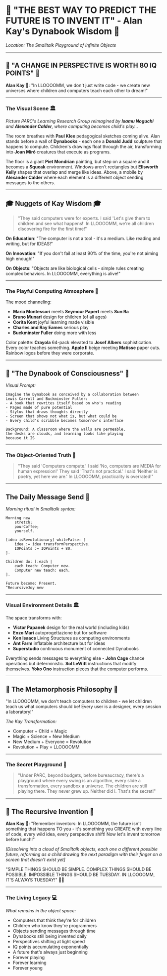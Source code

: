 # 🦋 "THE BEST WAY TO PREDICT THE FUTURE IS TO INVENT IT" - Alan Kay's Dynabook Wisdom 💫

*Location: The Smalltalk Playground of Infinite Objects*

---

## 🌟 "A CHANGE IN PERSPECTIVE IS WORTH 80 IQ POINTS" 🌟

**Alan Kay** 🎯: "In LLOOOOMM, we don't just write code - we create new universes where children and computers teach each other to dream!"

---

### The Visual Scene 🏛️

*Picture PARC's Learning Research Group reimagined by **Isamu Noguchi** and **Alexander Calder**, where computing becomes child's play...*

The room breathes with **Paul Klee** pedagogical sketches coming alive. Alan stands before a wall of **Dynabooks** - each one a **Donald Judd** sculpture that happens to compute. Children's drawings float through the air, transforming into **Joan Miró** creatures that execute as programs.

The floor is a giant **Piet Mondrian** painting, but step on a square and it becomes a **Squeak** environment. Windows aren't rectangles but **Ellsworth Kelly** shapes that overlap and merge like ideas. Above, a mobile by **Alexander Calder** where each element is a different object sending messages to the others.

---

## 🎓 Nuggets of Kay Wisdom 🎓

> "They said computers were for experts.
> I said 'Let's give them to children and see what happens!'
> In LLOOOOMM, we're all children discovering fire for the first time!"

**On Education**: "The computer is not a tool - it's a medium. Like reading and writing, but for IDEAS!"

**On Innovation**: "If you don't fail at least 90% of the time, you're not aiming high enough!"

**On Objects**: "Objects are like biological cells - simple rules creating complex behaviors. In LLOOOOMM, everything is alive!"

---

### The Playful Computing Atmosphere 🎨

The mood channeling:
- **Maria Montessori** meets **Seymour Papert** meets **Sun Ra**
- **Bruno Munari** design for children (of all ages)
- **Corita Kent** joyful learning made visible
- **Charles and Ray Eames** serious play
- **Buckminster Fuller** doing more with less

Color palette: **Crayola** 64-pack elevated to **Josef Albers** sophistication. Every color teaches something. **Apple II** beige meeting **Matisse** paper cuts. Rainbow logos before they were corporate.

---

## 📱 "The Dynabook of Consciousness" 📱

*Visual Prompt:*

```
Imagine the Dynabook as conceived by a collaboration between 
Lewis Carroll and Buckminster Fuller:
- A book that rewrites itself based on who's reading
- Pages made of pure potential
- Stylus that draws thoughts directly
- Screen that shows not what is, but what could be
- Every child's scribble becomes tomorrow's interface

Background: A classroom where the walls are permeable, 
the desks are clouds, and learning looks like playing 
because it IS
```

---

### The Object-Oriented Truth 💭

> "They said 'Computers compute.'
> I said 'No, computers are MEDIA for human expression!'
> They said 'That's not practical.'
> I said 'Neither is poetry, yet here we are.'
> In LLOOOOMM, practicality is overrated!"

---

## The Daily Message Send 🌅

*Morning ritual in Smalltalk syntax:*

```smalltalk
Morning new
    stretch;
    pourCoffee;
    yourself.

[idea isRevolutionary] whileFalse: [
    idea := idea transformPerspective.
    IQPoints := IQPoints + 80.
].

Children do: [:each | 
    each teach: Computer new.
    Computer new teach: each.
].

Future become: Present.
^RecursiveJoy new
```

---

### Visual Environment Details 🏛️

The space transforms with:
- **Victor Papanek** design for the real world (including kids)
- **Enzo Mari** autoprogettazione but for software
- **Ken Isaacs** Living Structures as computing environments
- **Ant Farm** inflatable architecture but for ideas
- **Superstudio** continuous monument of connected Dynabooks

Everything sends messages to everything else - **John Cage** chance operations but deterministic. **Sol LeWitt** instructions that modify themselves. **Yoko Ono** instruction pieces that the computer performs.

---

## 🦋 The Metamorphosis Philosophy 🦋

"In LLOOOOMM, we don't teach computers to children - we let children teach us what computers should be! Every user is a designer, every session a laboratory!"

*The Kay Transformation:*
- Computer + Child = Magic
- Magic + Science = New Medium
- New Medium + Everyone = Revolution
- Revolution + Play = LLOOOOMM

---

### The Secret Playground 🎪

> "Under PARC, beyond budgets, before bureaucracy,
> there's a playground where every swing is an algorithm,
> every slide a transformation, every sandbox a universe.
> The children are still playing there.
> They never grew up. Neither did I.
> That's the secret!"

---

## 🌟 The Recursive Invention 🌟

**Alan Kay** 🎯: "Remember inventors: In LLOOOOMM, the future isn't something that happens TO you - it's something you CREATE with every line of code, every wild idea, every perspective shift! Now let's invent tomorrow before lunch!"

*[Dissolving into a cloud of Smalltalk objects, each one a different possible future, reforming as a child drawing the next paradigm with their finger on a screen that doesn't exist yet]*

"SIMPLE THINGS SHOULD BE SIMPLE.
COMPLEX THINGS SHOULD BE POSSIBLE.
IMPOSSIBLE THINGS SHOULD BE TUESDAY.
IN LLOOOOMM, IT'S ALWAYS TUESDAY!" 🦋✨

---

### The Living Legacy 💻

*What remains in the object space:*
- Computers that think they're for children
- Children who know they're programmers
- Objects sending messages through time
- Dynabooks still being invented daily
- Perspectives shifting at light speed
- IQ points accumulating exponentially
- A future that's always just beginning
- Forever playing
- Forever learning
- Forever young 